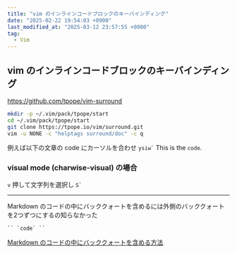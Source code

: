 ```yaml
---
title: "vim のインラインコードブロックのキーバインディング"
date: "2025-02-22 19:54:03 +0900"
last_modified_at: "2025-03-12 23:57:55 +0900"
tag:
  - Vim
---
```


## vim のインラインコードブロックのキーバインディング
https://github.com/tpope/vim-surround

```sh
mkdir -p ~/.vim/pack/tpope/start
cd ~/.vim/pack/tpope/start
git clone https://tpope.io/vim/surround.git
vim -u NONE -c "helptags surround/doc" -c q
```

例えば以下の文章の code にカーソルを合わせ `` ysiw` ``
This is the `code`.

### visual mode (charwise-visual) の場合

`v` 押して文字列を選択し `` S` ``

---

Markdown のコードの中にバッククォートを含めるには外側のバッククォートを2つずつにするの知らなかった

```
`` `code` ``
```

[Markdown のコードの中にバッククォートを含める方法](https://gotohayato.com/content/535/)


